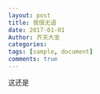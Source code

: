 ```yaml
---
layout: post
title: 我很无语
date: 2017-01-01
Author: 齐天大圣
categories: 
tags: [sample, document]
comments: true
---
```


这还是